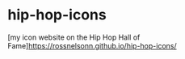 # hip-hop-icons
[my icon website on the Hip Hop Hall of Fame]https://rossnelsonn.github.io/hip-hop-icons/
